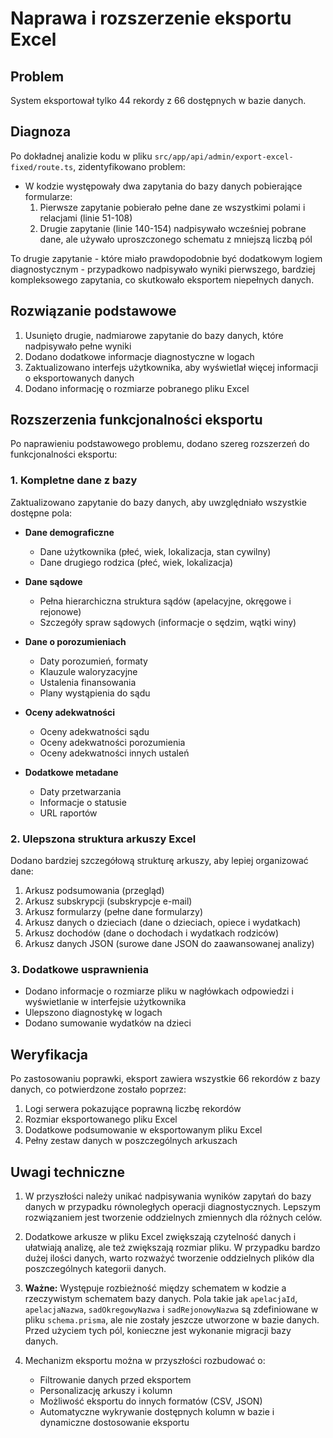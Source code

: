 # Naprawa i rozszerzenie eksportu Excel

## Problem

System eksportował tylko 44 rekordy z 66 dostępnych w bazie danych.

## Diagnoza

Po dokładnej analizie kodu w pliku `src/app/api/admin/export-excel-fixed/route.ts`, zidentyfikowano problem:

- W kodzie występowały dwa zapytania do bazy danych pobierające formularze:
  1. Pierwsze zapytanie pobierało pełne dane ze wszystkimi polami i relacjami (linie 51-108)
  2. Drugie zapytanie (linie 140-154) nadpisywało wcześniej pobrane dane, ale używało uproszczonego schematu z mniejszą liczbą pól

To drugie zapytanie - które miało prawdopodobnie być dodatkowym logiem diagnostycznym - przypadkowo nadpisywało wyniki pierwszego, bardziej kompleksowego zapytania, co skutkowało eksportem niepełnych danych.

## Rozwiązanie podstawowe

1. Usunięto drugie, nadmiarowe zapytanie do bazy danych, które nadpisywało pełne wyniki
2. Dodano dodatkowe informacje diagnostyczne w logach
3. Zaktualizowano interfejs użytkownika, aby wyświetlał więcej informacji o eksportowanych danych
4. Dodano informację o rozmiarze pobranego pliku Excel

## Rozszerzenia funkcjonalności eksportu

Po naprawieniu podstawowego problemu, dodano szereg rozszerzeń do funkcjonalności eksportu:

### 1. Kompletne dane z bazy

Zaktualizowano zapytanie do bazy danych, aby uwzględniało wszystkie dostępne pola:

- **Dane demograficzne**

  - Dane użytkownika (płeć, wiek, lokalizacja, stan cywilny)
  - Dane drugiego rodzica (płeć, wiek, lokalizacja)

- **Dane sądowe**

  - Pełna hierarchiczna struktura sądów (apelacyjne, okręgowe i rejonowe)
  - Szczegóły spraw sądowych (informacje o sędzim, wątki winy)

- **Dane o porozumieniach**

  - Daty porozumień, formaty
  - Klauzule waloryzacyjne
  - Ustalenia finansowania
  - Plany wystąpienia do sądu

- **Oceny adekwatności**

  - Oceny adekwatności sądu
  - Oceny adekwatności porozumienia
  - Oceny adekwatności innych ustaleń

- **Dodatkowe metadane**
  - Daty przetwarzania
  - Informacje o statusie
  - URL raportów

### 2. Ulepszona struktura arkuszy Excel

Dodano bardziej szczegółową strukturę arkuszy, aby lepiej organizować dane:

1. Arkusz podsumowania (przegląd)
2. Arkusz subskrypcji (subskrypcje e-mail)
3. Arkusz formularzy (pełne dane formularzy)
4. Arkusz danych o dzieciach (dane o dzieciach, opiece i wydatkach)
5. Arkusz dochodów (dane o dochodach i wydatkach rodziców)
6. Arkusz danych JSON (surowe dane JSON do zaawansowanej analizy)

### 3. Dodatkowe usprawnienia

- Dodano informacje o rozmiarze pliku w nagłówkach odpowiedzi i wyświetlanie w interfejsie użytkownika
- Ulepszono diagnostykę w logach
- Dodano sumowanie wydatków na dzieci

## Weryfikacja

Po zastosowaniu poprawki, eksport zawiera wszystkie 66 rekordów z bazy danych, co potwierdzone zostało poprzez:

1. Logi serwera pokazujące poprawną liczbę rekordów
2. Rozmiar eksportowanego pliku Excel
3. Dodatkowe podsumowanie w eksportowanym pliku Excel
4. Pełny zestaw danych w poszczególnych arkuszach

## Uwagi techniczne

1. W przyszłości należy unikać nadpisywania wyników zapytań do bazy danych w przypadku równoległych operacji diagnostycznych. Lepszym rozwiązaniem jest tworzenie oddzielnych zmiennych dla różnych celów.

2. Dodatkowe arkusze w pliku Excel zwiększają czytelność danych i ułatwiają analizę, ale też zwiększają rozmiar pliku. W przypadku bardzo dużej ilości danych, warto rozważyć tworzenie oddzielnych plików dla poszczególnych kategorii danych.

3. **Ważne:** Występuje rozbieżność między schematem w kodzie a rzeczywistym schematem bazy danych. Pola takie jak `apelacjaId`, `apelacjaNazwa`, `sadOkregowyNazwa` i `sadRejonowyNazwa` są zdefiniowane w pliku `schema.prisma`, ale nie zostały jeszcze utworzone w bazie danych. Przed użyciem tych pól, konieczne jest wykonanie migracji bazy danych.

4. Mechanizm eksportu można w przyszłości rozbudować o:
   - Filtrowanie danych przed eksportem
   - Personalizację arkuszy i kolumn
   - Możliwość eksportu do innych formatów (CSV, JSON)
   - Automatyczne wykrywanie dostępnych kolumn w bazie i dynamiczne dostosowanie eksportu
